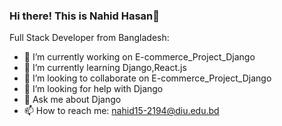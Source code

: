 ### Hi there! This is Nahid Hasan👋


Full Stack Developer from Bangladesh:

- 🔭 I’m currently working on E-commerce_Project_Django
- 🌱 I’m currently learning Django,React.js
- 👯 I’m looking to collaborate on E-commerce_Project_Django
- 🤔 I’m looking for help with Django 
- 💬 Ask me about Django
- 📫 How to reach me: nahid15-2194@diu.edu.bd

